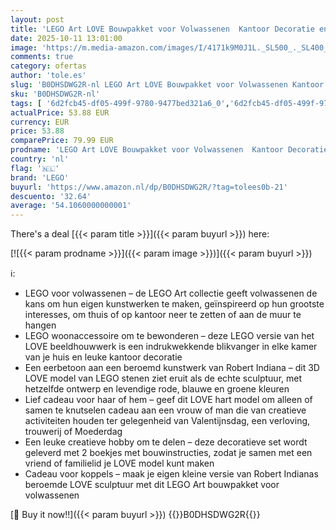 ```yaml
---
layout: post
title: 'LEGO Art LOVE Bouwpakket voor Volwassenen  Kantoor Decoratie en Woonaccessoire  Cadeau voor Haar en Hem voor Valentijn  Creatieve Hobby  Bloemen Boeket Model om Alleen of Samen te Knutselen 31214'
date: 2025-10-11 13:01:00
image: 'https://m.media-amazon.com/images/I/4171k9M0J1L._SL500_._SL400_.jpg'
comments: true
category: ofertas
author: 'tole.es'
slug: 'B0DHSDWG2R-nl LEGO Art LOVE Bouwpakket voor Volwassenen Kantoor...'
sku: 'B0DHSDWG2R-nl'
tags: [ '6d2fcb45-df05-499f-9780-9477bed321a6_0','6d2fcb45-df05-499f-9780-9477bed321a6_501','Arborist Merchandising Root','Bouw- & constructiespeelgoed','Creatieve spellen','Educatief speelgoed','Self Service','Special Features Stores','Speelgoed & spellen','Speelgoedbouwsets','lego','🇳🇱', ]
actualPrice: 53.88 EUR
currency: EUR
price: 53.88
comparePrice: 79.99 EUR
prodname: 'LEGO Art LOVE Bouwpakket voor Volwassenen  Kantoor Decoratie en Woonaccessoire  Cadeau voor Haar en Hem voor Valentijn  Creatieve Hobby  Bloemen Boeket Model om Alleen of Samen te Knutselen 31214'
country: 'nl'
flag: '🇳🇱'
brand: 'LEGO'
buyurl: 'https://www.amazon.nl/dp/B0DHSDWG2R/?tag=tolees0b-21'
descuento: '32.64'
average: '54.1060000000001'
---
```


There's a deal [{{< param title >}}]({{< param buyurl >}})  here:

[![{{< param prodname >}}]({{< param image >}})]({{< param buyurl >}})

ℹ️:

- LEGO voor volwassenen – de LEGO Art collectie geeft volwassenen de kans om hun eigen kunstwerken te maken, geïnspireerd op hun grootste interesses, om thuis of op kantoor neer te zetten of aan de muur te hangen
- LEGO woonaccessoire om te bewonderen – deze LEGO versie van het LOVE beeldhouwwerk is een indrukwekkende blikvanger in elke kamer van je huis en leuke kantoor decoratie
- Een eerbetoon aan een beroemd kunstwerk van Robert Indiana – dit 3D LOVE model van LEGO stenen ziet eruit als de echte sculptuur, met hetzelfde ontwerp en levendige rode, blauwe en groene kleuren
- Lief cadeau voor haar of hem – geef dit LOVE hart model om alleen of samen te knutselen cadeau aan een vrouw of man die van creatieve activiteiten houden ter gelegenheid van Valentijnsdag, een verloving, trouwerij of Moederdag
- Een leuke creatieve hobby om te delen – deze decoratieve set wordt geleverd met 2 boekjes met bouwinstructies, zodat je samen met een vriend of familielid je LOVE model kunt maken
- Cadeau voor koppels – maak je eigen kleine versie van Robert Indianas beroemde LOVE sculptuur met dit LEGO Art bouwpakket voor volwassenen

[🛒 Buy it now!!]({{< param buyurl >}})
{{<world>}}B0DHSDWG2R{{</world>}}
